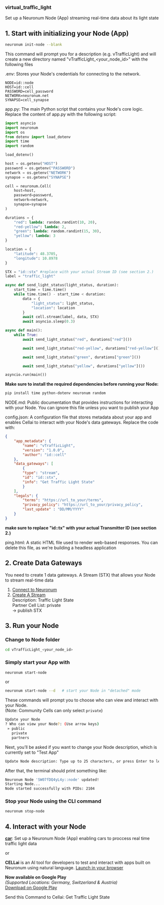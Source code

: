 ### **virtual_traffic_light**
Set up a Neuronum Node (App) streaming real-time data about its light state

## 1. **Start with initializing your Node (App)**
```sh
neuronum init-node --blank
```

This command will prompt you for a description (e.g. vTrafficLight) and will create a new directory named "vTrafficLight_<your_node_id>" with the following files

.env: Stores your Node's credentials for connecting to the network.<br>
```env
NODE=id::node
HOST=id::cell
PASSWORD=cell_password
NETWORK=neuronum.net
SYNAPSE=cell_synapse
```

app.py: The main Python script that contains your Node's core logic. Replace the content of app.py with the following script:
```python
import asyncio
import neuronum
import os
from dotenv import load_dotenv
import time
import random

load_dotenv()

host = os.getenv("HOST")
password = os.getenv("PASSWORD")
network = os.getenv("NETWORK")
synapse = os.getenv("SYNAPSE")

cell = neuronum.Cell(
    host=host,
    password=password,
    network=network,
    synapse=synapse
)

durations = {
    "red": lambda: random.randint(10, 20),
    "red-yellow": lambda: 2,
    "green": lambda: random.randint(15, 30),
    "yellow": lambda: 3
}

location = {
    "latitude": 48.3705,
    "longitude": 10.8978
}

STX = "id::stx" #replace with your actual Stream ID (see section 2.)
label = "traffic_light"

async def send_light_status(light_status, duration):
    start_time = time.time()
    while time.time() - start_time < duration:
        data = {
            "light_status": light_status,
            "location": location
        }
        await cell.stream(label, data, STX)
        await asyncio.sleep(0.3)

async def main():
    while True:
        await send_light_status("red", durations["red"]())

        await send_light_status("red-yellow", durations["red-yellow"]())

        await send_light_status("green", durations["green"]())

        await send_light_status("yellow", durations["yellow"]())

asyncio.run(main())
```


**Make sure to install the required dependencies before running your Node:**
```sh
pip install time python-dotenv neuronum random
```

NODE.md: Public documentation that provides instructions for interacting with your Node. You can ignore this file unless you want to publish your App

config.json: A configuration file that stores metadata about your app and enables Cellai to interact with your Node's data gateways. Replace the code with:

```json
{
    "app_metadata": {
        "name": "vTrafficLight",
        "version": "1.0.0",
        "author": "id::cell"
    },
    "data_gateways": [
        {
        "type": "stream",
        "id": "id::stx",
        "info": "Get Traffic Light State"
        }
    ],
    "legals": {
        "terms": "https://url_to_your/terms",
        "privacy_policy": "https://url_to_your/privacy_policy",
        "last_update" : "DD/MM/YYYY"
    }
}
```

**make sure to replace "id::tx" with your actual Transmitter ID (see section 2.)**

ping.html: A static HTML file used to render web-based responses. You can delete this file, as we're building a headless application

## 2. **Create Data Gateways**
You need to create 1 data gateways. A Stream (STX) that allows your Node to stream real-time data

1. [Connect to Neuronum](https://neuronum.net/connect)
2. [Create A Stream](https://neuronum.net/createSTX)<br>
Description: Traffic Light State<br>
Partner Cell List: private<br>
-> publish STX

## 3. **Run your Node**
### **Change to Node folder**
```sh
cd vTrafficLight_<your_node_id>
```

### **Simply start your App with**
```sh
neuronum start-node
```

or

```sh
neuronum start-node --d   # start your Node in "detached" mode
```

These commands will prompt you to choose who can view and interact with your Node.  
(Note: Community Cells can only select `private`)
```sh
Update your Node
? Who can view your Node?: (Use arrow keys)
 » public
   private
   partners
```

Next, you’ll be asked if you want to change your Node description, which is currently set to "Test App"
```sh
Update Node description: Type up to 25 characters, or press Enter to leave it unchanged: 
```

After that, the terminal should print something like:
```sh
Neuronum Node 'SW07fDQ4yL4y::node' updated!
Starting Node...
Node started successfully with PIDs: 2104
```

### **Stop your Node using the CLI command**
```sh
neuronum stop-node
```

## 4. **Interact with your Node**
[**car**](https://github.com/neuronumcybernetics/neuronum/tree/main/features/nodes/examples/smart_city/car): Set up a Neuronum Node (App) enabling cars to proccess real time traffic light data

or

**CELLai** is an AI tool for developers to test and interact with apps built on Neuronum using natural language.
[Launch in your browser](https://cellai.neuronum.net)

**Now available on Google Play**  
*(Supported Locations: Germany, Switzerland & Austria)*  
[Download on Google Play](https://play.google.com/store/apps/details?id=net.neuronum.cellai&utm_source=emea_Med)

Send this Command to Cellai: Get Traffic Light State